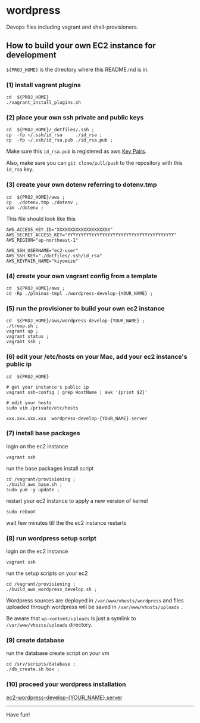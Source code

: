 # wordpress

Devops files including vagrant and shell-provisioners.

## How to build your own EC2 instance for development

`${PROJ_HOME}` is the directory where this README.md is in.

### (1) install vagrant plugins

```
cd  ${PROJ_HOME}
./vagrant_install_plugins.sh
```

### (2) place your own ssh private and public keys

```
cd  ${PROJ_HOME}/_dotfiles/.ssh ;
cp  -fp ~/.ssh/id_rsa     ./id_rsa ;
cp  -fp ~/.ssh/id_rsa.pub ./id_rsa.pub ;
```

Make sure this `id_rsa.pub` is registered as aws [Key Pairs](https://ap-northeast-1.console.aws.amazon.com/ec2/v2/home?region=ap-northeast-1#KeyPairs:sort=keyName).

Also, make sure you can `git clone/pull/push` to the repository with this `id_rsa` key.

### (3) create your own dotenv referring to dotenv.tmp

```
cd  ${PROJ_HOME}/aws ;
cp  ./dotenv.tmp ./dotenv ;
vim ./dotenv ;
```

This file should look like this

```
AWS_ACCESS_KEY_ID="XXXXXXXXXXXXXXXXXXXX"
AWS_SECRET_ACCESS_KEY="YYYYYYYYYYYYYYYYYYYYYYYYYYYYYYYYYYYYYYYY"
AWS_REGION="ap-northeast-1"

AWS_SSH_USERNAME="ec2-user"
AWS_SSH_KEY="./dotfiles/.ssh/id_rsa"
AWS_KEYPAIR_NAME="kiyomizu"
```

### (4) create your own vagrant config from a template

```
cd  ${PROJ_HOME}/aws ;
cd -Rp ./plminus-tmpl ./wordpress-develop-{YOUR_NAME} ;
```

### (5) run the provisioner to build your own ec2 instance

```
cd  ${PROJ_HOME}/aws/wordpress-develop-{YOUR_NAME} ;
./troop.sh ;
vagrant up ;
vagrant status ;
vagrant ssh ;
```

### (6) edit your /etc/hosts on your Mac, add your ec2 instance's public ip

```
cd  ${PROJ_HOME}

# get your instance's public ip
vagrant ssh-config | grep HostName | awk '{print $2}'

# edit your hosts
sudo vim /private/etc/hosts

xxx.xxx.xxx.xxx  wordpress-develop-{YOUR_NAME}.server
```

### (7) install base packages

login on the ec2 instance

```
vagrant ssh
```

run the base packages install script

```
cd /vagrant/provisioning ;
./build_aws_base.sh ;
sudo yum -y update ;
```

restart your ec2 instance to apply a new version of kernel

```
sudo reboot
```

wait few minutes till the the ec2 instance restarts

### (8) run wordpress setup script

login on the ec2 instance

```
vagrant ssh
```

run the setup scripts on your ec2

```
cd /vagrant/provisioning ;
./build_aws_wordpress_develop.sh ;
```

Wordpress sources are deployed in `/var/www/vhosts/wordpress` and files uploaded through wordpress will be saved in `/var/www/vhosts/uploads` .

Be aware that `wp-content/uploads` is just a symlink to `/var/www/vhosts/uploads` directory.

### (9) create database

run the database create script on your vm

```
cd /srv/scripts/database ;
./db_create.sh box ;
```

### (10) proceed your wordpress installation

[ec2-wordpress-develop-{YOUR_NAME}.server](https://ec2-wordpress-develop-{YOUR_NAME}.server)

-----

Have fun!
